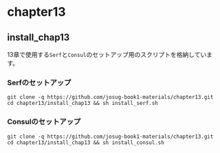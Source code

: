# chapter13

## install_chap13

13章で使用する`Serf`と`Consul`のセットアップ用のスクリプトを格納しています。

### Serfのセットアップ
```
git clone -q https://github.com/josug-book1-materials/chapter13.git
cd chapter13/install_chap13 && sh install_serf.sh
```

### Consulのセットアップ
```
git clone -q https://github.com/josug-book1-materials/chapter13.git
cd chapter13/install_chap13 && sh install_consul.sh
```
